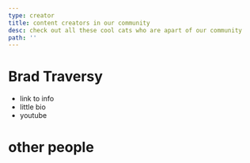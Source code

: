 ```yaml
---
type: creator
title: content creators in our community
desc: check out all these cool cats who are apart of our community
path: ''
---
```


# Brad Traversy
- link to info
- little bio
- youtube

# other people
